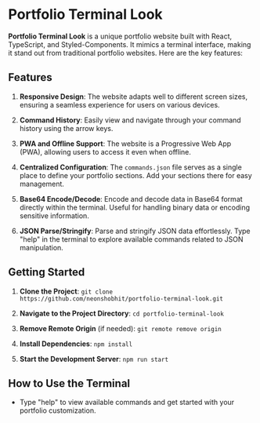 # Portfolio Terminal Look

**Portfolio Terminal Look** is a unique portfolio website built with React, TypeScript, and Styled-Components. It mimics a terminal interface, making it stand out from traditional portfolio websites. Here are the key features:

## Features

1. **Responsive Design**: The website adapts well to different screen sizes, ensuring a seamless experience for users on various devices.

2. **Command History**: Easily view and navigate through your command history using the arrow keys.

3. **PWA and Offline Support**: The website is a Progressive Web App (PWA), allowing users to access it even when offline.

4. **Centralized Configuration**: The `commands.json` file serves as a single place to define your portfolio sections. Add your sections there for easy management.

5. **Base64 Encode/Decode**: Encode and decode data in Base64 format directly within the terminal. Useful for handling binary data or encoding sensitive information.

6. **JSON Parse/Stringify**: Parse and stringify JSON data effortlessly. Type "help" in the terminal to explore available commands related to JSON manipulation.

## Getting Started

1. **Clone the Project**:
```git clone https://github.com/neonshobhit/portfolio-terminal-look.git```

2. **Navigate to the Project Directory**:
```cd portfolio-terminal-look```

3. **Remove Remote Origin** (if needed):
```git remote remove origin```

4. **Install Dependencies**:
```npm install```

5. **Start the Development Server**:
```npm run start```


## How to Use the Terminal

- Type "help" to view available commands and get started with your portfolio customization.
